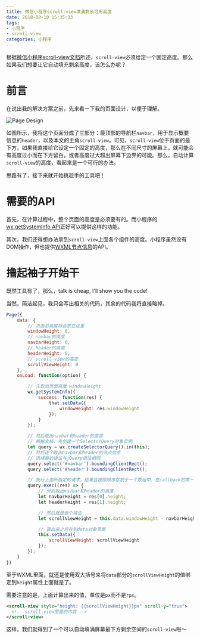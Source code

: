 ```yaml
---
title: 微信小程序scroll-view填满剩余可用高度
date: 2018-08-10 15:35:33
tags:
- 小程序
- scroll-view
categories: 小程序
---
```

根据[微信小程序scroll-view文档](https://developers.weixin.qq.com/miniprogram/dev/component/scroll-view.html)所述，`scroll-view`必须给定一个固定高度。那么如果我们想要让它自动填充剩余高度，该怎么办呢？

<!-- more -->

# 前言

在说出我的解决方案之前，先来看一下我的页面设计，以便于理解。

![Page Design](/images/scroll-view/page-design.png)

如图所示，我将这个页面分成了三部分：最顶部的导航栏`navbar`，用于显示概要信息的`header`，以及本文的主角`scroll-view`。可见，`scroll-view`位于页面的最下方，如果我直接给它设定一个固定的高度，那么在不同尺寸的屏幕上，就可能会有高度过小而在下方留白，或者高度过大超出屏幕下边界的可能。那么，自动计算`scroll-view`的高度，看起来是一个可行的办法。

思路有了，接下来就开始挑趁手的工具吧！

# 需要的API

首先，在计算过程中，整个页面的高度是必须要有的。而小程序的[wx.getSystemInfo API](https://developers.weixin.qq.com/miniprogram/dev/api/systeminfo.html#wxgetsysteminfoobject)正好可以提供这样的功能。

其次，我们还得想办法拿到`scroll-view`上面各个组件的高度。小程序虽然没有DOM操作，但也提供[WXML节点信息](https://developers.weixin.qq.com/miniprogram/dev/api/wxml-nodes-info.html)的API。

# 撸起袖子开始干

既然工具有了，那么，talk is cheap, I'll show you the code! 

当然，简洁起见，我只会写出相关的代码，其余的代码我将直接略掉。

```javascript
Page({
    data: {
        // 页面总高度将会放在这里
        windowHeight: 0,
        // navbar的高度
        navbarHeight: 0,
        // header的高度
        headerHeight: 0,
        // scroll-view的高度
        scrollViewHeight: 0
    },
    onLoad: function(option) {

        // 先取出页面高度 windowHeight
        wx.getSystemInfo({
            success: function(res) {
                that.setData({
                    windowHeight: res.windowHeight
                });
            }
        });

        // 然后取出navbar和header的高度
        // 根据文档，先创建一个SelectorQuery对象实例
        let query = wx.createSelectorQuery().in(this);
        // 然后逐个取出navbar和header的节点信息
        // 选择器的语法与jQuery语法相同
        query.select('#navbar').boundingClientRect();
        query.select('#header').boundingClientRect();

        // 执行上面所指定的请求，结果会按照顺序存放于一个数组中，在callback的第一个参数中返回
        query.exec((res) => {
            // 分别取出navbar和header的高度
            let navbarHeight = res[0].height;
            let headerHeight = res[1].height;

            // 然后就是做个减法
            let scrollViewHeight = this.data.windowHeight - navbarHeight - headerHeight;

            // 算出来之后存到data对象里面
            this.setData({
                scrollViewHeight: scrollViewHeight
            });
        });
    }
})
```

至于WXML里面，就还是使用双大括号来将`data`部分的`scrollViewHeight`的值绑定到`height`属性上面就是了。

需要注意的是，上面计算出来的值，单位是`px`而不是`rpx`。

```xml
<scroll-view style="height: {{scrollViewHeight}}px" scroll-y="true">
  <!-- scroll-view里面的内容 -->
</scroll-view>
```

这样，我们就得到了一个可以自动填满屏幕最下方剩余空间的`scroll-view`啦～
